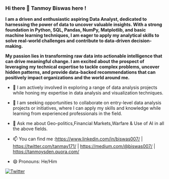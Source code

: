 ### Hi there 👋 Tanmoy Biswas here !


**I am a driven and enthusiastic aspiring Data Analyst, dedicated to harnessing the power of data to uncover valuable insights. With a strong foundation in Python, SQL, Pandas, NumPy, Matplotlib, and basic machine learning techniques, I am eager to apply my analytical skills to solve real-world challenges and contribute to data-driven decision-making.**

**My passion lies in transforming raw data into actionable intelligence that can drive meaningful change. I am excited about the prospect of leveraging my technical expertise to tackle complex problems, uncover hidden patterns, and provide data-backed recommendations that can positively impact organizations and the world around me.**
- 🔭 I am actively involved in exploring a range of data analysis projects while honing my expertise in data analysis and visualization techniques.

- 👯 I am seeking opportunities to collaborate on entry-level data analysis projects or initiatives, where I can apply my skills and knowledge while learning from experienced professionals in the field.

- 💬 Ask me about Geo-politics,Financial Markets,Warfare & Use of AI in all the above fields.
- 📫 You can find me :https://www.linkedin.com/in/biswas007/ |
                       https://twitter.com/tanmay171/ |
                       https://medium.com/@biswas007/ |
                       https://tanmoysden.quora.com/
- 😄 Pronouns: He/Him

[![Twitter](http://i.imgur.com/wWzX9uB.png)](https://twitter.com/tanmay171)


<script> // Get the current time in IST const date = new Date(); const offset = 5.5; // IST is 5 hours and 30 minutes ahead of UTC const istTime = date.getTime() + (date.getTimezoneOffset() * 60000) + (30 * 60000) + (offset * 60 * 60 * 1000); const istDate = new Date(istTime); // Get the hour in IST const hour = istDate.getHours(); // Display different images based on the time if (hour >= 6 && hour < 12) { // Display morning image document.getElementById("image").src = "https://your-github-username.github.io/your-repository-name/morning.png"; } else if (hour >= 12 && hour < 18) { // Display afternoon image document.getElementById("image").src = "https://your-github-username.github.io/your-repository-name/afternoon.png"; } else if (hour >= 18 && hour < 21) { // Display evening image document.getElementById("image").src = "https://your-github-username.github.io/your-repository-name/evening.png"; } else { // Display night image document.getElementById("image").src = "https://your-github-username.github.io/your-repository-name/night.png"; } </script> 
